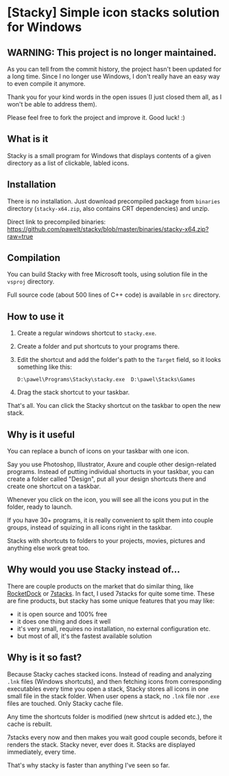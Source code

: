 [Stacky] Simple icon stacks solution for Windows
============================================================================================

WARNING: This project is no longer maintained.
----------------------------------------------

As you can tell from the commit history, the project hasn't been updated for a long time. Since I no longer use Windows, 
I don't really have an easy way to even compile it anymore.

Thank you for your kind words in the open issues (I just closed them all, as I won't be able to address them).

Please feel free to fork the project and improve it. Good luck! :)


What is it
----------

Stacky is a small program for Windows that displays contents of a given directory as a list of clickable, labled icons.


Installation
------------

There is no installation. Just download precompiled package from `binaries` directory (`stacky-x64.zip`, also contains CRT dependencies) and unzip.

Direct link to precompiled binaries: https://github.com/pawelt/stacky/blob/master/binaries/stacky-x64.zip?raw=true


Compilation
-----------

You can build Stacky with free Microsoft tools, using solution file in the `vsproj` directory.

Full source code (about 500 lines of C++ code) is available in `src` directory.


How to use it
-------------

1. Create a regular windows shortcut to `stacky.exe`.
2. Create a folder and put shortcuts to your programs there.
3. Edit the shortcut and add the folder's path to the `Target` field, so it looks something like this:

      `D:\pawel\Programs\Stacky\stacky.exe  D:\pawel\Stacks\Games`
      
4. Drag the stack shortcut to your taskbar.

That's all. You can click the Stacky shortcut on the taskbar to open the new stack.


Why is it useful
----------------

You can replace a bunch of icons on your taskbar with one icon. 

Say you use Photoshop, Illustrator, Axure and couple other design-related programs. Instead of putting individual shortucts in your taskbar, you can create a folder called "Design", put all your design shortcuts there and create one shortcut on a taskbar.

Whenever you click on the icon, you will see all the icons you put in the folder, ready to launch.

If you have 30+ programs, it is really convenient to split them into couple groups, instead of squizing in all icons right in the taskbar.

Stacks with shortcuts to folders to your projects, movies, pictures and anything else work great too.


Why would you use Stacky instead of...
--------------------------------------

There are couple products on the market that do similar thing, like [RocketDock](http://rocketdock.com/) or [7stacks](http://alastria.com/software/7stacks/). In fact, I used 7stacks for quite some time. These are fine products, but stacky has some unique features that you may like:

- it is open source and 100% free
- it does one thing and does it well
- it's very small, requires no installation, no external configuration etc.
- but most of all, it's the fastest available solution


Why is it so fast?
------------------

Because Stacky caches stacked icons. Instead of reading and analyzing `.lnk` files (Windows shortcuts), and then fetching icons from corresponding executables every time you open a stack, Stacky stores all icons in one small file in the stack folder. When user opens a stack, no `.lnk` file nor `.exe` files are touched. Only Stacky cache file.

Any time the shortcuts folder is modified (new shrtcut is added etc.), the cache is rebuilt.

7stacks every now and then makes you wait good couple seconds, before it renders the stack. Stacky never, ever does it. Stacks are displayed immediately, every time.

That's why stacky is faster than anything I've seen so far.


